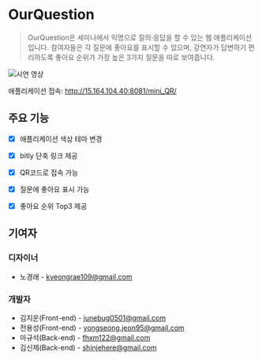 # OurQuestion

> OurQuestion은 세미나에서 익명으로 질의·응답을 할 수 있는 웹 애플리케이션입니다. 참여자들은 각 질문에 좋아요를 표시할 수 있으며, 강연자가 답변하기 편리하도록 좋아요 순위가 가장 높은 3가지 질문을 따로 보여줍니다.

![시연 영상](https://im4.ezgif.com/tmp/ezgif-4-40389977e5a5.gif)

애플리케이션 접속: http://15.164.104.40:8081/mini_QR/


## 주요 기능

- [x] 애플리케이션 색상 테마 변경
- [x] bitly 단축 링크 제공
- [x] QR코드로 접속 가능
- [x] 질문에 좋아요 표시 가능
- [x] 좋아요 순위 Top3 제공


## 기여자

### 디자이너

- 노경래 - [kyeongrae109@gmail.com](mailto:kyeongrae109@gmail.com)

### 개발자

- 김지운(Front-end) - [junebug0501@gmail.com](mailto:junebug0501@gmail.com)
- 전용성(Front-end) - [yongseong.jeon95@gmail.com](mailto:yongseong.jeon95@gmail.com)
- 마규석(Back-end) - [fhxm122@gmail.com](mailto:fhxm122@gmail.com)
- 김신제(Back-end) - [shinjehere@gmail.com](mailto:shinjehere@gmail.com)
